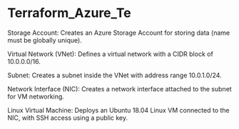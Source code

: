 # Terraform_Azure_Te


Storage Account: Creates an Azure Storage Account for storing data (name must be globally unique).

Virtual Network (VNet): Defines a virtual network with a CIDR block of 10.0.0.0/16.

Subnet: Creates a subnet inside the VNet with address range 10.0.1.0/24.

Network Interface (NIC): Creates a network interface attached to the subnet for VM networking.

Linux Virtual Machine: Deploys an Ubuntu 18.04 Linux VM connected to the NIC, with SSH access using a public key.
